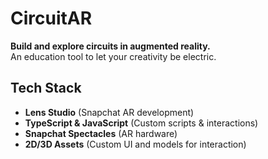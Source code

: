# CircuitAR

**Build and explore circuits in augmented reality.**  
An education tool to let your creativity be electric.

## Tech Stack

- **Lens Studio** (Snapchat AR development)
- **TypeScript & JavaScript** (Custom scripts & interactions)
- **Snapchat Spectacles** (AR hardware)
- **2D/3D Assets** (Custom UI and models for interaction)
